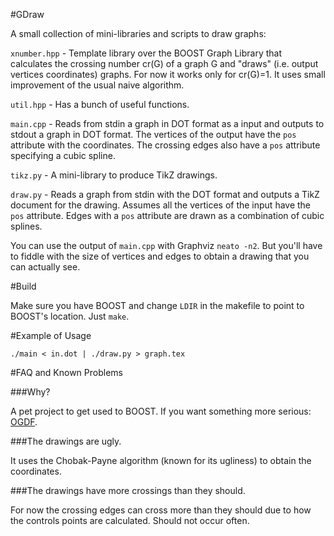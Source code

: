 #GDraw

A small collection of mini-libraries and scripts to draw graphs:

`xnumber.hpp` - Template library over the BOOST Graph Library that calculates the crossing number cr(G) of a graph G and "draws" (i.e. output vertices coordinates) graphs. For now it works only for cr(G)=1. It uses small improvement of the usual naive algorithm.

`util.hpp` - Has a bunch of useful functions. 

`main.cpp` - Reads from stdin a graph in DOT format as a input and outputs to stdout a graph in DOT format. The vertices of the output have the `pos` attribute with the coordinates. The crossing edges also have a `pos` attribute specifying a cubic spline. 

`tikz.py` - A mini-library to produce TikZ drawings. 

`draw.py` - Reads a graph from stdin with the DOT format and outputs a TikZ document for the drawing. Assumes all the vertices of the input have the `pos` attribute. Edges with a `pos` attribute are drawn as a combination of cubic splines.

You can use the output of `main.cpp` with Graphviz `neato -n2`. But you'll have to fiddle with the size of vertices and edges to obtain a drawing that you can actually see.

#Build

Make sure you have BOOST and change `LDIR` in the makefile to point to BOOST's location. Just `make`.

#Example of Usage 

```
./main < in.dot | ./draw.py > graph.tex
```

#FAQ and Known Problems

###Why?

A pet project to get used to BOOST. If you want something more serious: [OGDF](https://ogdf.uos.de/).


###The drawings are ugly.

It uses the Chobak-Payne algorithm (known for its ugliness) to obtain the coordinates.


###The drawings have more crossings than they should.

For now the crossing edges can cross more than they should due to how the controls points are calculated. Should not occur often. 
